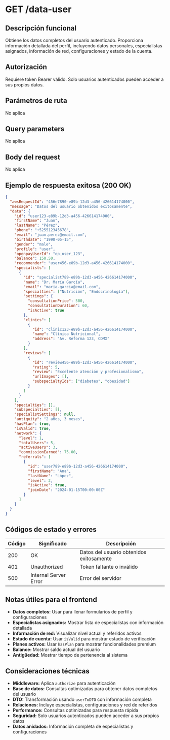 # GET /data-user

## Descripción funcional

Obtiene los datos completos del usuario autenticado. Proporciona información detallada del perfil, incluyendo datos personales, especialistas asignados, información de red, configuraciones y estado de la cuenta.

## Autorización

Requiere token Bearer válido. Solo usuarios autenticados pueden acceder a sus propios datos.

## Parámetros de ruta

No aplica

## Query parameters

No aplica

## Body del request

No aplica

## Ejemplo de respuesta exitosa (200 OK)

```json
{
  "awsRequestId": "456e7890-e89b-12d3-a456-426614174000",
  "message": "Datos del usuario obtenidos exitosamente",
  "data": {
    "id": "user123-e89b-12d3-a456-426614174000",
    "firstName": "Juan",
    "lastName": "Pérez",
    "phone": "+525512345678",
    "email": "juan.perez@email.com",
    "birthdate": "1990-05-15",
    "gender": "male",
    "profile": "user",
    "openpayUserId": "op_user_123",
    "balance": 150.50,
    "recommender": "user456-e89b-12d3-a456-426614174000",
    "specialists": [
      {
        "id": "specialist789-e89b-12d3-a456-426614174000",
        "name": "Dr. María García",
        "email": "maria.garcia@email.com",
        "specialties": ["Nutrición", "Endocrinología"],
        "settings": {
          "consultationPrice": 500,
          "consultationDuration": 60,
          "isActive": true
        },
        "clinics": [
          {
            "id": "clinic123-e89b-12d3-a456-426614174000",
            "name": "Clínica Nutricional",
            "address": "Av. Reforma 123, CDMX"
          }
        ],
        "reviews": [
          {
            "id": "review456-e89b-12d3-a456-426614174000",
            "rating": 5,
            "review": "Excelente atención y profesionalismo",
            "urlImages": [],
            "subspecialtyIds": ["diabetes", "obesidad"]
          }
        ]
      }
    ],
    "specialties": [],
    "subspecialties": [],
    "specialistSettings": null,
    "antiquity": "2 años, 3 meses",
    "hasPlan": true,
    "isValid": true,
    "network": {
      "level": 1,
      "totalUsers": 5,
      "activeUsers": 3,
      "commissionEarned": 75.00,
      "referrals": [
        {
          "id": "user789-e89b-12d3-a456-426614174000",
          "firstName": "Ana",
          "lastName": "López",
          "level": 2,
          "isActive": true,
          "joinDate": "2024-01-15T00:00:00Z"
        }
      ]
    }
  }
}
```

## Códigos de estado y errores

| Código | Significado           | Descripción                      |
| ------ | --------------------- | -------------------------------- |
| 200    | OK                    | Datos del usuario obtenidos exitosamente |
| 401    | Unauthorized          | Token faltante o inválido        |
| 500    | Internal Server Error | Error del servidor               |

## Notas útiles para el frontend

- **Datos completos:** Usar para llenar formularios de perfil y configuraciones
- **Especialistas asignados:** Mostrar lista de especialistas con información detallada
- **Información de red:** Visualizar nivel actual y referidos activos
- **Estado de cuenta:** Usar `isValid` para mostrar estado de verificación
- **Planes activos:** Usar `hasPlan` para mostrar funcionalidades premium
- **Balance:** Mostrar saldo actual del usuario
- **Antigüedad:** Mostrar tiempo de pertenencia al sistema

## Consideraciones técnicas

- **Middleware:** Aplica `authorize` para autenticación
- **Base de datos:** Consultas optimizadas para obtener datos completos del usuario
- **DTO:** Transformación usando `userToDTO` con información completa
- **Relaciones:** Incluye especialistas, configuraciones y red de referidos
- **Performance:** Consultas optimizadas para respuesta rápida
- **Seguridad:** Solo usuarios autenticados pueden acceder a sus propios datos
- **Datos anidados:** Información completa de especialistas y configuraciones
